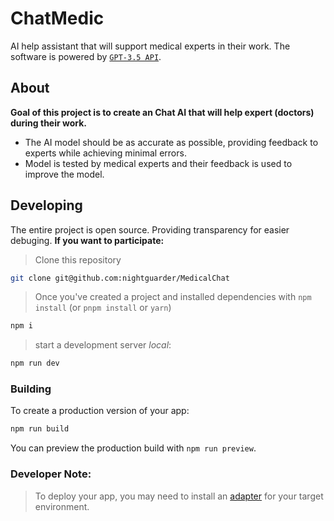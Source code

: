 # ChatMedic

AI help assistant that will support medical experts in their work.
The software is powered by [`GPT-3.5 API`](https://platform.openai.com/docs/models/gpt-3-5). 

## About

**Goal of this project is to create an Chat AI that will help expert (doctors) during their work.** 
- The AI model should be as accurate as possible, providing feedback to experts while achieving minimal errors.
- Model is tested by medical experts and their feedback is used to improve the model. 

## Developing

The entire project is open source. Providing transparency for easier debuging.
**If you want to participate:**
> Clone this repository
```bash
git clone git@github.com:nightguarder/MedicalChat
```
> Once you've created a project and installed dependencies with `npm install` (or `pnpm install` or `yarn`)
```bash
npm i
```
> start a development server *local*:
```bash
npm run dev
```

### Building

To create a production version of your app:

```bash
npm run build
```

You can preview the production build with `npm run preview`.
### Developer Note:
> To deploy your app, you may need to install an [adapter](https://kit.svelte.dev/docs/adapters) for your target environment.
